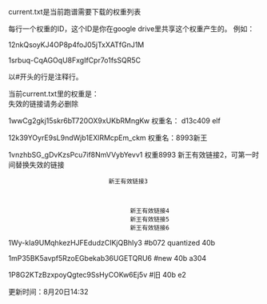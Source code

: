 
current.txt是当前跑谱需要下载的权重列表

每行一个权重的ID，这个ID是你在google drive里共享这个权重产生的。
例如：

12nkQsoyKJ4OP8p4foJ05jTxXATfGnJ1M

1srbuq-CqAGOqU8FxgIfCpr7o1fsSQR5C

以#开头的行是注释行。

当前current.txt里的权重是：   
失效的链接请务必删除

1wwCg2gkj15skr6bT720OX9xUKbRMngKw                权重名： d13c409  elf

12k39YOyrE9sL9ndWjb1EXlRMcpEm_ckm                 权重名：8993新王 

1vnzhbSG_gDvKzsPcu7if8NmVVybYevv1                  权重8993 新王有效链接2，可第一时间替换失效的链接


                                新王有效链接3



                                      新王有效链接4
                                      新王有效链接5
                                      新王有效链接6
                                     

1Wy-kIa9UMqhkezHJFEdudzCIKjQBhIy3         #b072 quantized 40b

1mP35BK5avpf5RzoEGbekab36UGETQRU6        #new 40b  a304

1P8G2KTzBzxpoyQgtec9SsHyCOKw6Ej5v      #旧 40b e2

更新时间：8月20日14:32
